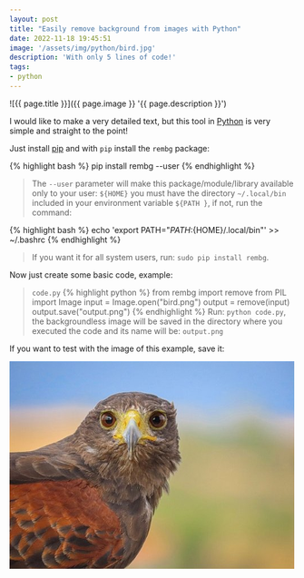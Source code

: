 ```yaml
---
layout: post
title: "Easily remove background from images with Python"
date: 2022-11-18 19:45:51
image: '/assets/img/python/bird.jpg'
description: 'With only 5 lines of code!'
tags:
- python
---
```


![{{ page.title }}]({{ page.image }} '{{ page.description }}')

I would like to make a very detailed text, but this tool in [Python](https://terminalroot.com/tags#python) is very simple and straight to the point!

Just install [pip](https://pypi.org/project/pip/) and with `pip` install the `rembg` package:

{% highlight bash %}
pip install rembg --user
{% endhighlight %}
> The `--user` parameter will make this package/module/library available only to your user: `${HOME}` you must have the directory `~/.local/bin` included in your environment variable `${PATH }`, if not, run the command:

{% highlight bash %}
echo 'export PATH="${PATH}:${HOME}/.local/bin"' >> ~/.bashrc
{% endhighlight %}
> If you want it for all system users, run: `sudo pip install rembg`.


Now just create some basic code, example:

> `code.py`
{% highlight python %}
from rembg import remove
from PIL import Image
input = Image.open("bird.png")
output = remove(input)
output.save("output.png")
{% endhighlight %}
> Run: `python code.py`, the backgroundless image will be saved in the directory where you executed the code and its name will be: `output.png`

If you want to test with the image of this example, save it:

![bird.png](/assets/img/python/bird.png)




